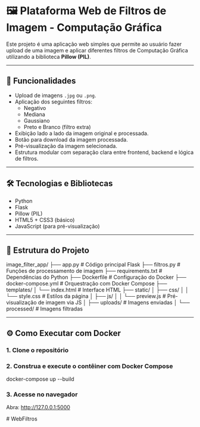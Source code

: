 # 🖼️ Plataforma Web de Filtros de Imagem - Computação Gráfica

Este projeto é uma aplicação web simples que permite ao usuário fazer upload de uma imagem e aplicar diferentes filtros de Computação Gráfica utilizando a biblioteca **Pillow (PIL)**.

---

## 🚀 Funcionalidades

- Upload de imagens `.jpg` ou `.png`.
- Aplicação dos seguintes filtros:
  - Negativo
  - Mediana
  - Gaussiano
  - Preto e Branco (filtro extra)
- Exibição lado a lado da imagem original e processada.
- Botão para download da imagem processada.
- Pré-visualização da imagem selecionada.
- Estrutura modular com separação clara entre frontend, backend e lógica de filtros.

---

## 🛠️ Tecnologias e Bibliotecas

- Python 
- Flask
- Pillow (PIL)
- HTML5 + CSS3 (básico)
- JavaScript (para pré-visualização)

---

## 📁 Estrutura do Projeto

image_filter_app/
├── app.py # Código principal Flask
├── filtros.py # Funções de processamento de imagem
├── requirements.txt # Dependências do Python
├── Dockerfile # Configuração do Docker
├── docker-compose.yml # Orquestração com Docker Compose
├── templates/
│ └── index.html # Interface HTML
├── static/
│ ├── css/
│ │ └── style.css # Estilos da página
│ ├── js/
│ │ └── preview.js # Pré-visualização de imagem via JS
│ ├── uploads/ # Imagens enviadas
│ └── processed/ # Imagens filtradas


---

## ⚙️ Como Executar com Docker

### 1. Clone o repositório


### 2. Construa e execute o contêiner com Docker Compose

docker-compose up --build

### 3. Acesse no navegador

Abra: http://127.0.0.1:5000



#   W e b F i l t r o s  
 